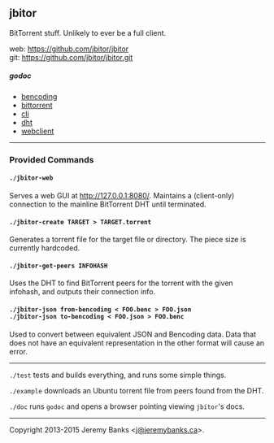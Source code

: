 ## jbitor

BitTorrent stuff. Unlikely to ever be a full client.

web: https://github.com/jbitor/jbitor  
git: https://github.com/jbitor/jbitor.git

##### godoc

- [bencoding](https://godoc.org/github.com/jbitor/bencoding)
- [bittorrent](https://godoc.org/github.com/jbitor/bittorrent)
- [cli](https://godoc.org/github.com/jbitor/cli)
- [dht](https://godoc.org/github.com/jbitor/dht)
- [webclient](https://godoc.org/github.com/jbitor/webclient)

---

### Provided Commands

#### `./jbitor-web`

Serves a web GUI at <http://127.0.0.1:8080/>.
Maintains a (client-only) connection to the mainline BitTorrent DHT until terminated.

#### `./jbitor-create TARGET > TARGET.torrent`

Generates a torrent file for the target file or directory. The piece size is currently hardcoded.

#### `./jbitor-get-peers INFOHASH`

Uses the DHT to find BitTorrent peers for the torrent with the given infohash, and outputs their connection info.

#### `./jbitor-json from-bencoding < FOO.benc > FOO.json`  <br />  `./jbitor-json to-bencoding < FOO.json > FOO.benc`

Used to convert between equivalent JSON and Bencoding data. Data that does not have an equivalent representation in the other format will cause an error.

---

`./test` tests and builds everything, and runs some simple things.

`./example` downloads an Ubuntu torrent file from peers found from the DHT.

`./doc` runs `godoc` and opens a browser pointing viewing `jbitor`'s docs.

---

Copyright 2013-2015 Jeremy Banks <<j@jeremybanks.ca>>.
